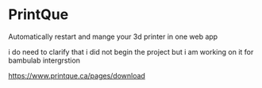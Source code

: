 # PrintQue
Automatically restart and mange your 3d printer in one web app 


i do need to clarify that i did not begin the project but i am working on it for bambulab intergrstion

https://www.printque.ca/pages/download